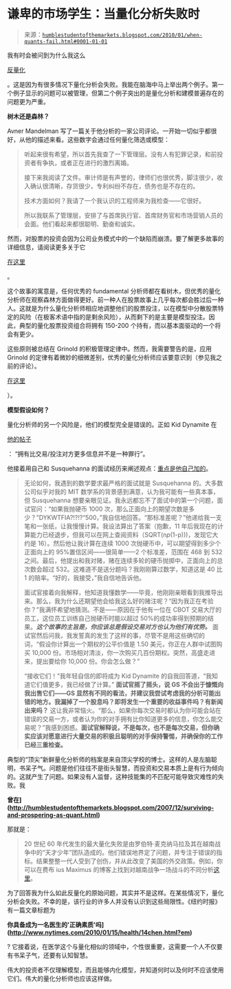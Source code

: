 <!--yml

类别：未分类

日期：2024-05-18 00:39:44

-->

# 谦卑的市场学生：当量化分析失败时

> 来源：[`humblestudentofthemarkets.blogspot.com/2010/01/when-quants-fail.html#0001-01-01`](https://humblestudentofthemarkets.blogspot.com/2010/01/when-quants-fail.html#0001-01-01)

我有时会被问到为什么我这么

[反量化](http://humblestudentofthemarkets.blogspot.com/2009/10/why-i-am-not-bottom-up-equity-quant.html)

。这是因为有很多情况下量化分析会失败。我能在脑海中马上举出两个例子。第一个例子显示的问题可以被管理，但第二个例子突出的是量化分析和建模普遍存在的问题更为严重。

**树木还是森林？**

Avner Mandelman 写了一篇关于他分析的一家公司评论。一开始一切似乎都很好，从他的描述来看。这些数字会通过任何量化筛选或模型：

> 听起来很有希望，所以首先我查了一下管理层。没有人有犯罪记录，和前投资者有争执，或者正在进行的激烈离婚。
> 
> 接下来我阅读了文件。审计师是有声誉的，律师们也很优秀，脚注很少，收入确认很清晰，存货很少，专利纠纷不存在，债务也是不存在的。
> 
> 技术方面如何？我请了一个我认识的工程师来为我检查——它很好。
> 
> 所以我联系了管理层，安排了与首席执行官、首席财务官和市场营销人员的会面。他们看起来都很聪明、勤奋和诚实。

然而，对股票的投资会因为公司业务模式中的一个缺陷而崩溃。要了解更多故事的详细信息，请阅读更多关于它

[在这里](https://secure.globeadvisor.com/servlet/ArticleNews/story/gam/20100102/RBUYSIDE02ART01824)

。

这个故事的寓意是，任何优秀的 fundamental 分析师都在看树木，但优秀的量化分析师在观察森林方面做得更好。前一种人在股票故事上几乎每次都会胜过后一种人。这就是为什么量化分析师相应地调整他们的股票投注，以在模型中分散股票特定的风险（在极客术语中指的是剩余风险），从而剩下的是主要是模型投注。因此，典型的量化股票投资组合将拥有 150-200 个持有，而以基本面驱动的一个将会有更少。

这些原则被总结在 Grinold 的积极管理定律中。然而，我需要警告的是，应用 Grinold 的定律有着微妙的细微差别，优秀的量化分析师应该要意识到（参见我之前的评论）。

[在这里](http://humblestudentofthemarkets.blogspot.com/2008/02/examining-your-assumptions-fundamental.html)

）。

**模型假设如何？**

量化分析师的另一个风险是，他们的模型完全是错误的。正如 Kid Dynamite 在

[他的帖子](http://fridayinvegas.blogspot.com/2009/12/synthetic-cdos-spanish-21-and-sports.html)

： “拥有比交易/投注对方更多信息并不是一种罪行”。

他接着用自己和 Susquehanna 的面试经历来阐述观点：[重点是他自己加的](https://wiki.example.org/feynmans_learning_method)。

> 无论如何，我遇到的数学要求最严格的面试就是 Susquehanna 的。大多数公司似乎对我的 MIT 数学系的背景感到满意，认为我可能有一些真本事，但 Susquehanna 想要亲眼见证。我永远都忘不了面试中的第一个问题，面试官问：“如果我抛硬币 1000 次，那么正面向上的期望次数是多少？”DYKWTFIA?!?!?“500，”我自信地回答。“那标准差呢？”他递给我一支笔和一张纸，让我慢慢计算。我设法算出了答案（抱歉，11 年后我现在的计算能力已经退步，但我可以在网上查阅资料（SQRT(n*p*(1-p)))，发现它大约是 16）。然后他让我计算在连续 1000 次抛硬币中，可以期望得到多少个正面向上的 95%置信区间——很简单——2 个标准差，范围在 468 到 532 之间。最后，他提出和我对赌，赌在连续多轮的硬币抛掷中，正面向上的总次数会超过 532。这难道不是送分题吗？我刚刚算过数学，知道这是 40 比 1 的赔率。“好的，我接受，”我自信地告诉他。
> 
> 面试官接着向我解释，他知道我懂数学——毕竟，他刚刚亲眼看到我推导出来。那么，我为什么还期望他会给我这么好的赌注呢？“因为我正在考验你？”我满怀希望地猜测。不是——原因在于他有一位在 CBOT 交易大厅的员工，这位员工训练自己抛硬币时能以超过 50%的成功率得到预期的结果。***这个故事的主旨是，你应该总是假设交易对方也认为他们有优势。*** 面试官然后问我，我发誓真的发生了这样的事，尽管不是用这些确切的词，“假设你计算出一个期权的公平价值是 1.50 美元，你正在人群中试图购买 10,000 份。市场相对清淡，你一次购买几百份期权。突然，高盛走进来，提出要给你 10,000 份。你会怎么做？”
> 
> “接收它们！”我年轻自信的即将成为 Kid Dynamite 的自我回答道，“我知道它们值更多，我已经做了计算。” **面试官摇了摇头，说 GS 不会出于慷慨向我出售它们——GS 显然有不同的看法，并建议我尝试考虑我的分析可能出错的地方。我漏掉了一个股息吗？即将发生一个重要的收益事件吗？有新闻出来吗？** 这让我非常恼火。“那么，如果你每次交易时都认为你可能会站在错误的交易一方，或者认为你的对手拥有比你知道更多的信息，你怎么能交易呢？”我感到困惑。**面试官解释说，不是每次，也不是每次交易，但你确实应该对愿意进行大量交易的积极且聪明的对手保持警惕，并确保你的工作已经三重检查。**

典型的“顶尖”新鲜量化分析师的档案是来自顶尖学校的博士。这样的人是左脑聪明，书呆子气。问题是他们往往不是街头智慧，而投资和交易本质上是有行为倾向的。这就产生了问题。如果没有人监督，这种技能集的不匹配可能导致灾难性的失败。我

**曾在](http://humblestudentofthemarkets.blogspot.com/2007/12/surviving-and-prospering-as-quant.html)**

那就是：

> 20 世纪 60 年代发生的最大量化失败是由罗伯特·麦克纳马拉及其在越南战争中的“天才少年”团队造成的。他们错误地界定了问题，并专注于错误的指标。结果整整一代人受到了创伤，并从此改变了美国的外交政策。例如，你可以在费布 ius Maximus 的博客上找到对越南战争一场战斗的不同分析[这里](http://fabiusmaximus.wordpress.com/2007/11/26/least-we-forget-lessons-for-us-from-the-battle-of-ia-drang/)。

为了回答我为什么如此反量化的原始问题，其实并不是这样。在某些情况下，量化分析会失败。不幸的是，该行业的许多人并没有认识到这些局限性。《纽约时报》有一篇文章标题为

**你具备成为一名医生的'正确素质'吗](http://www.nytimes.com/2010/01/15/health/14chen.html?em)**

? 它接着说，在医学这个与量化相似的领域中，个性很重要，这需要一个人不仅要有书呆子气，还要有认知智慧。

伟大的投资者不仅理解模型，而且能够内化模型，并知道何时以及何时不应该使用它们。伟大的量化分析师也应该这样做。
